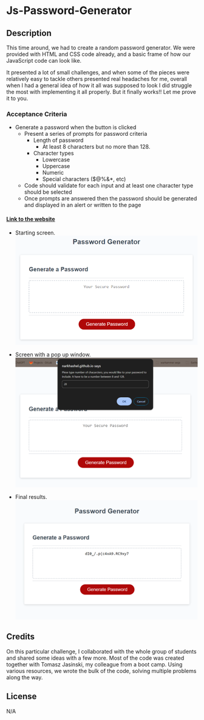 # Js-Password-Generator

## Description

This time around, we had to create a random password generator. We were provided with HTML and CSS code already, and a basic frame of how our JavaScript code can look like.

It presented a lot of small challenges, and when some of the pieces were relatively easy to tackle others presented real headaches for me, overall when I had a general idea of how it all was supposed to look I did struggle the most with implementing it all properly. But it finally works!! Let me prove it to you.

### Acceptance Criteria

* Generate a password when the button is clicked
  * Present a series of prompts for password criteria
    * Length of password
      * At least 8 characters but no more than 128.
    * Character types
      * Lowercase
      * Uppercase
      * Numeric
      * Special characters ($@%&*, etc)
  * Code should validate for each input and at least one character type should be selected
  * Once prompts are answered then the password should be generated and displayed in an alert or written to the page

#### [Link to the website](https://narkhashel.github.io/Js-Password-Generator/)

* Starting screen. 
  ![password generator demo](/Images/Start-demo.png)

* Screen with a pop up window. 
![Demo with pop up window](/Images/pop-up-demo.png)

* Final results. 
![Demo final results](/Images/final-screen-demo.png)

## Credits

On this particular challenge, I collaborated with the whole group of students and shared some ideas with a few more. Most of the code was created together with Tomasz Jasinski, my colleague from a boot camp. Using various resources, we wrote the bulk of the code, solving multiple problems along the way. 

## License

N/A
